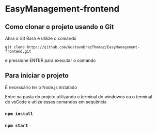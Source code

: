 # EasyManagement-frontend


## Como clonar o projeto usando o Git

Abra o Git Bash e utilize o comando

`git clone https://github.com/GustavoBrazThomaz/EasyManagement-frontend.git`

e pressione ENTER para executar o comando


## Para iniciar o projeto

É necessário ter o Node.js instalado

Entre na pasta do projeto utilizando o terminal do windowns ou o terminal do vsCode e utlize esses comandos em sequência

### `npm install` 

### `npm start`
